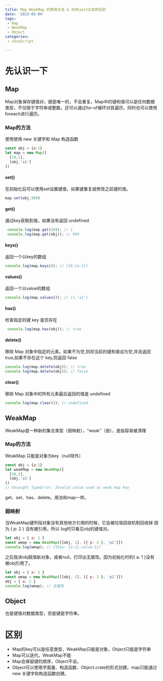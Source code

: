 ```yaml
---
title: Map WeakMap 的常用方法 & 与Object之前的区别
date: '2023-03-04'
tags:
 - Map
 - WeakMap
 - Object
categories:
 - JavaScript

---
```

# 先认识一下
## Map
Map对象保存键值对，键是唯一的，不会重复。Map中的键和值可以是任何数据类型，不仅限于字符串或整数。还可以通过for-of循环对其遍历，同时也可以使用foreach进行遍历。<br/>
### Map的方法
使用使用 new 关键字和 Map 构造函数

```js
const obj = {a:1}
let map = new Map([
  [10,1],
  [obj,'a1']
])
```
#### set()
在初始化后可以使用set设置键值，如果键重复就修改之前键的值。

```js
map.set(obj,999)
```
#### get()
通过key获取到值，如果没有返回 undefined

```js
 console.log(map.get(10)); // 1
 console.log(map.get(obj)); // 999
```
#### keys()
返回一个以key的数组

```js
console.log(map.keys()); // [10,{a:1}]
```
#### values()
返回一个以value的数组

```js
console.log(map.values()); // [1,'a1']
```
#### has() 
检查指定的键 key 是否存在

```js
 console.log(map.has(obj)); // true
```
#### delete() 

移除 Map 对象中指定的元素。如果不为空,则将当前的键和值设为空,并且返回 true,如果不存在这个 key,则返回 false
```js
console.log(map.delete(obj)); // true
console.log(map.delete(obj)); // false
```
#### clear()
移除 Map 对象中的所有元素最后返回的值是 undefined

```js
console.log(map.clear()); // undefined
```

## WeakMap
WeakMap是一种新的集合类型（弱映射），“weak”（弱），是指容易被清理<br/>

### Map的方法
WeakMap 只能是对象为key（null除外）
```js
const obj = {a:1}
let weakMap = new WeakMap([
  [10,1],
  [obj,'a1']
])
// Uncaught TypeError: Invalid value used as weak map key
```
get、set、has、delete。用法和map一样。

### 弱映射
当WeakMap键所指对象没有其他地方引用的时候，它会被垃圾回收机制回收掉
因为 { p: 2 } 没有被引用，所以 log时只看见obj的键值对。<br/>
```js
let obj = { a: 1 }
const wmap = new WeakMap([[obj, 1], [{ p: 2 }, 'p2']])
console.log(wmap); // [{key: {a:1},value:1}]
```
之后我讲obj赋值新对象，或者null，打印出无属性。因为初始化时的{ a: 1 }没有被obj引用了。

```js
let obj = { a: 1 }
const wmap = new WeakMap([[obj, 1], [{ p: 2 }, 'p2']])
obj = { a: 2 }
console.log(wmap); // 无属性
```
## Object
也是键值对数据类型，但是键是字符串。
# 区别
+ Map的key可以是任意类型，WeakMap只能是对象，Object只能是字符串
+ Map可以迭代，WeakMap不能
+ Map会保留键的顺序，Object不会。
+ Object可以使用字面量、构造函数、Object.crate的形式创建。map只能通过new 关键字和构造函数创建。